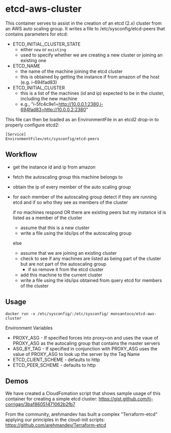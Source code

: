 etcd-aws-cluster
==============

This container serves to assist in the creation of an etcd (2.x) cluster from an AWS auto scaling group. It writes a file to /etc/sysconfig/etcd-peers that contains parameters for etcd:

- ETCD_INITIAL_CLUSTER_STATE
  - either `new` or `existing`   
  - used to specify whether we are creating a new cluster or joining an existing one
- ETCD_NAME
  - the name of the machine joining the etcd cluster
  - this is obtained by getting the instance if from amazon of the host (e.g. i-694fad83)
- ETCD_INITIAL_CLUSTER
  - this is a list of the machines (id and ip) expected to be in the cluster, including the new machine
  - e.g., "i-5fc4c9e1=http://10.0.0.1:2380,i-694fad83=http://10.0.0.2:2380"

This file can then be loaded as an EnvironmentFile in an etcd2 drop-in to properly configure etcd2:

```
[Service]
EnvironmentFile=/etc/sysconfig/etcd-peers
```

Workflow
--------

- get the instance id and ip from amazon
- fetch the autoscaling group this machine belongs to
- obtain the ip of every member of the auto scaling group
- for each member of the autoscaling group detect if they are running etcd and if so who they see as members of the cluster

  if no machines respond OR there are existing peers but my instance id is listed as a member of the cluster  

    - assume that this is a new cluster
    - write a file using the ids/ips of the autoscaling group 
  
  else 

    - assume that we are joining an existing cluster
    - check to see if any machines are listed as being part of the cluster but are not part of the autoscaling group
      -  if so remove it from the etcd cluster  
    - add this machine to the current cluster
    - write a file using the ids/ips obtained from query etcd for members of the cluster


Usage
-----

```docker run -v /etc/sysconfig/:/etc/sysconfig/ monsantoco/etcd-aws-cluster```

Environment Variables
* PROXY_ASG - If specified forces into proxy=on and uses the vaue of PROXY_ASG as the autocaling group that contains the master servers
* ASG_BY_TAG - If specified in conjunction with PROXY_ASG uses the value of PROXY_ASG to look up the server by the Tag Name
* ETCD_CLIENT_SCHEME - defaults to http
* ETCD_PEER_SCHEME - defaults to http


Demos
----

We have created a CloudFomation script that shows sample usage of this container for creating a simple etcd cluster: https://gist.github.com/tj-corrigan/3baf86051471062b2fb7

From the community, arehmandev has built a complex "Terraform-etcd" applying our principles in the cloud-init scripts:
https://github.com/arehmandev/Terraform-etcd
